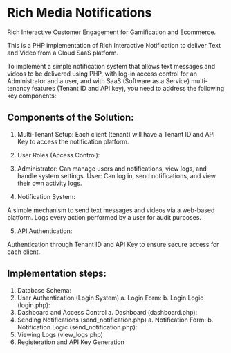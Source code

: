 # Rich Media Notifications

Rich Interactive Customer Engagement for Gamification and Ecommerce.

This is a PHP implementation of Rich Interactive Notification to deliver Text and Video from a Cloud SaaS platform.

To implement a simple notification system that allows text messages and videos to be delivered using PHP, with log-in access control for an Administrator and a user, and with SaaS (Software as a Service) multi-tenancy features (Tenant ID and API key), you need to address the following key components:

## Components of the Solution:

1. Multi-Tenant Setup: Each client (tenant) will have a Tenant ID and API Key to access the notification platform.

2. User Roles (Access Control):

3. Administrator: Can manage users and notifications, view logs, and handle system settings.
User: Can log in, send notifications, and view their own activity logs.


4. Notification System:

A simple mechanism to send text messages and videos via a web-based platform.
Logs every action performed by a user for audit purposes.

5. API Authentication:

Authentication through Tenant ID and API Key to ensure secure access for each client.

## Implementation steps: 

1. Database Schema:
2. User Authentication (Login System)
   a. Login Form:
   b. Login Logic (login.php):
3. Dashboard and Access Control
   a. Dashboard (dashboard.php):
4. Sending Notifications (send_notification.php)
    a. Notification Form:
    b. Notification Logic (send_notification.php):
5. Viewing Logs (view_logs.php)
7. Registeration and API Key Generation
 
